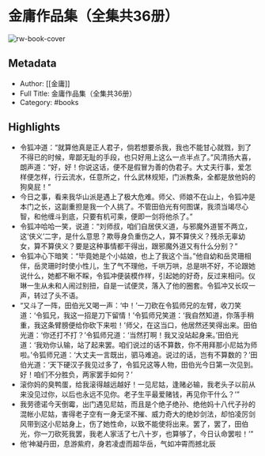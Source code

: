 # 金庸作品集（全集共36册）

![rw-book-cover](https://weread-1258476243.file.myqcloud.com/weread/cover/59/YueWen_812778/s_YueWen_812778.jpg)

## Metadata
- Author: [[金庸]]
- Full Title: 金庸作品集（全集共36册）
- Category: #books

## Highlights
- 令狐冲道：“就算他真是正人君子，倘若想要杀我，我也不能甘心就戮，到了不得已的时候，卑鄙无耻的手段，也只好用上这么一点半点了。”风清扬大喜，朗声道：“好，好！你说这话，便不是假冒为善的伪君子。大丈夫行事，爱怎样便怎样，行云流水，任意所之，什么武林规矩，门派教条，全都是放他妈的狗臭屁！”
- 今日之事，看来我华山派是遇上了极大危难。师父、师娘不在山上，令狐冲是本门之长，这副重担是我一个人挑了。不管田伯光有何图谋，我须当竭尽心智，和他缠斗到底，只要有机可乘，便即一剑将他杀了。”
- 令狐冲哈哈一笑，说道：“刘师叔，咱们自居侠义道，与邪魔外道誓不两立，这‘侠义’二字，是什么意思？欺辱身负重伤之人，算不算侠义？残杀无辜幼女，算不算侠义？要是这种事情都干得出，跟邪魔外道又有什么分别？”
- 令狐冲心下暗笑：“毕竟她是个小姑娘，也上了我这个当。”他自幼和岳灵珊相伴，岳灵珊时时使小性儿，生了气不理他，千哄万哄，总是哄不好，不论跟她说什么，她都不瞅不睬，令狐冲便装模作样，引起她的好奇，反过来相问。仪琳一生从未和人闹过别扭，自是一试便灵，落入了他的圈套。令狐冲又长叹一声，转过了头不语。
- “又斗了一阵，田伯光又喝一声：‘中！’一刀砍在令狐师兄的左臂，收刀笑道：‘令狐兄，我这一招是刀下留情！’令狐师兄笑道：‘我自然知道，你落手稍重，我这条臂膀便给你砍下来啦！’师父，在这当口，他居然还笑得出来。田伯光道：‘你还打不打？’令狐师兄道：‘当然打啊！我又没站起身来。’田伯光道：‘我劝你认输，站了起来罢。咱们说过的话不算数，你不用拜那小尼姑为师啦。’令狐师兄道：‘大丈夫一言既出，驷马难追。说过的话，岂有不算数的？’田伯光道：‘天下硬汉子我见过多了，令狐兄这等人物，田伯光今日第一次见到。好！咱们不分胜负，两家罢手如何？’
- 滚你妈的臭鸭蛋，给我滚得越远越好！一见尼姑，逢赌必输，我老头子以前从来没见过你，以后也永远不见你。老子生平最爱赌钱，再见你干什么？’”
- 我劳德诺今天倒霉，出门遇见尼姑，而且是个绝子绝孙、绝他妈十八代子孙的混帐小尼姑，害得老子空有一身无坚不摧、威力奇大的绝妙剑法，却怕凌厉剑风带到这小尼姑身上，伤了她性命，以致不能使将出来。罢了，罢了，田伯光，你一刀砍死我罢，我老人家活了七八十岁，也算够了，今日认命罢啦！’”
- 他‘神凝丹田，息游紫府，身若凌虚而超华岳，气如冲霄而撼北辰

